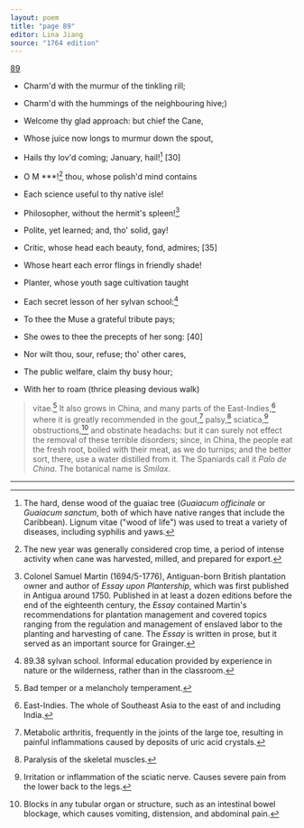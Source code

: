 ```yaml
---
layout: poem
title: "page 89"
editor: Lina Jiang
source: "1764 edition"
---
```



[89]()

- Charm'd with the murmur of the tinkling rill;
- Charm'd with the hummings of the neighbouring hive;\)
- Welcome thy glad approach: but chief the Cane,
- Whose juice now longs to murmur down the spout,
- Hails thy lov'd coming; January, hail![^f89n1] [30]

- O M \*\*\*\![^f89n2] thou, whose polish'd mind contains
- Each science useful to thy native isle!
- Philosopher, without the hermit's spleen![^f89n3]
- Polite, yet learned; and, tho' solid, gay!
- Critic, whose head each beauty, fond, admires; [35]
- Whose heart each error flings in friendly shade!
- Planter, whose youth sage cultivation taught
- Each secret lesson of her sylvan school:[^f89n4]
- To thee the Muse a grateful tribute pays;
- She owes to thee the precepts of her song: [40]
- Nor wilt thou, sour, refuse; tho' other cares,
- The public welfare, claim thy busy hour;
- With her to roam \(thrice pleasing devious walk\)

> vitae.[^f89n5] It also grows in China, and many parts of the East-Indies,[^f89n6] where it is greatly recommended in the gout,[^f89n7] palsy,[^f89n8] sciatica,[^f89n9] obstructions,[^f89n10] and obstinate headachs: but it can surely not effect the removal of these terrible disorders; since, in China, the people eat the fresh root, boiled with their meat, as we do turnips; and the better sort, there, use a water distilled from it. The Spaniards call it *Palo de China*. The botanical name is *Smilax*.


[^f89n1]: The hard, dense wood of the guaiac tree (*Guaiacum officinale* or *Guaiacum sanctum*, both of which have native ranges that include the Caribbean). Lignum vitae ("wood of life") was used to treat a variety of diseases, including syphilis and yaws.  

[^f89n2]: The new year was generally considered crop time, a period of intense activity when cane was harvested, milled, and prepared for export.  

[^f89n3]: Colonel Samuel Martin (1694/5-1776), Antiguan-born British plantation owner and author of *Essay upon Plantership*, which was first published in Antigua around 1750. Published in at least a dozen editions before the end of the eighteenth century, the *Essay* contained Martin's recommendations for plantation management and covered topics ranging from the regulation and management of enslaved labor to the planting and harvesting of cane. The *Essay* is written in prose, but it served as an important source for Grainger.  

[^f89n4]: 89.38 sylvan school. Informal education provided by experience in nature or the wilderness, rather than in the classroom.

[^f89n5]: Bad temper or a melancholy temperament.  

[^f89n6]: East-Indies. The whole of Southeast Asia to the east of and including India.  

[^f89n7]: Metabolic arthritis, frequently in the joints of the large toe, resulting in painful inflammations caused by deposits of uric acid crystals.  

[^f89n8]: Paralysis of the skeletal muscles.  

[^f89n9]: Irritation or inflammation of the sciatic nerve. Causes severe pain from the lower back to the legs.  

[^f89n10]: Blocks in any tubular organ or structure, such as an intestinal bowel blockage, which causes vomiting, distension, and abdominal pain.  

---
